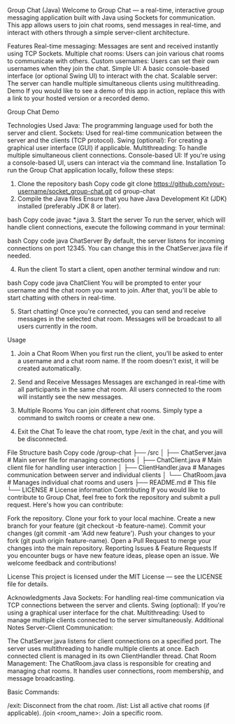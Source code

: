 Group Chat (Java)
Welcome to Group Chat — a real-time, interactive group messaging application built with Java using Sockets for communication. This app allows users to join chat rooms, send messages in real-time, and interact with others through a simple server-client architecture.

Features
Real-time messaging: Messages are sent and received instantly using TCP Sockets.
Multiple chat rooms: Users can join various chat rooms to communicate with others.
Custom usernames: Users can set their own usernames when they join the chat.
Simple UI: A basic console-based interface (or optional Swing UI) to interact with the chat.
Scalable server: The server can handle multiple simultaneous clients using multithreading.
Demo
If you would like to see a demo of this app in action, replace this with a link to your hosted version or a recorded demo.

Group Chat Demo

Technologies Used
Java: The programming language used for both the server and client.
Sockets: Used for real-time communication between the server and the clients (TCP protocol).
Swing (optional): For creating a graphical user interface (GUI) if applicable.
Multithreading: To handle multiple simultaneous client connections.
Console-based UI: If you're using a console-based UI, users can interact via the command line.
Installation
To run the Group Chat application locally, follow these steps:

1. Clone the repository
bash
Copy code
git clone https://github.com/your-username/socket_group-chat.git
cd group-chat
2. Compile the Java files
Ensure that you have Java Development Kit (JDK) installed (preferably JDK 8 or later).

bash
Copy code
javac *.java
3. Start the server
To run the server, which will handle client connections, execute the following command in your terminal:

bash
Copy code
java ChatServer
By default, the server listens for incoming connections on port 12345. You can change this in the ChatServer.java file if needed.

4. Run the client
To start a client, open another terminal window and run:

bash
Copy code
java ChatClient
You will be prompted to enter your username and the chat room you want to join. After that, you'll be able to start chatting with others in real-time.

5. Start chatting!
Once you're connected, you can send and receive messages in the selected chat room. Messages will be broadcast to all users currently in the room.

Usage
1. Join a Chat Room
When you first run the client, you'll be asked to enter a username and a chat room name. If the room doesn't exist, it will be created automatically.

2. Send and Receive Messages
Messages are exchanged in real-time with all participants in the same chat room. All users connected to the room will instantly see the new messages.

3. Multiple Rooms
You can join different chat rooms. Simply type a command to switch rooms or create a new one.

4. Exit the Chat
To leave the chat room, type /exit in the chat, and you will be disconnected.

File Structure
bash
Copy code
/group-chat
  ├── /src
  │   ├── ChatServer.java      # Main server file for managing connections
  │   ├── ChatClient.java      # Main client file for handling user interaction
  │   ├── ClientHandler.java   # Manages communication between server and individual clients
  │   └── ChatRoom.java        # Manages individual chat rooms and users
  ├── README.md               # This file
  └── LICENSE                  # License information
Contributing
If you would like to contribute to Group Chat, feel free to fork the repository and submit a pull request. Here's how you can contribute:

Fork the repository.
Clone your fork to your local machine.
Create a new branch for your feature (git checkout -b feature-name).
Commit your changes (git commit -am 'Add new feature').
Push your changes to your fork (git push origin feature-name).
Open a Pull Request to merge your changes into the main repository.
Reporting Issues & Feature Requests
If you encounter bugs or have new feature ideas, please open an issue. We welcome feedback and contributions!

License
This project is licensed under the MIT License — see the LICENSE file for details.

Acknowledgments
Java Sockets: For handling real-time communication via TCP connections between the server and clients.
Swing (optional): If you're using a graphical user interface for the chat.
Multithreading: Used to manage multiple clients connected to the server simultaneously.
Additional Notes
Server-Client Communication:

The ChatServer.java listens for client connections on a specified port.
The server uses multithreading to handle multiple clients at once.
Each connected client is managed in its own ClientHandler thread.
Chat Room Management: The ChatRoom.java class is responsible for creating and managing chat rooms. It handles user connections, room membership, and message broadcasting.

Basic Commands:

/exit: Disconnect from the chat room.
/list: List all active chat rooms (if applicable).
/join <room_name>: Join a specific room.
